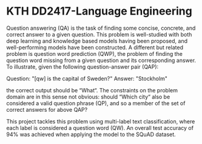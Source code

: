 # KTH DD2417-Language Engineering

Question answering (QA) is the task of finding some concise, concrete, and correct answer
to a given question. This problem is well-studied with both deep learning and knowledge
based models having been proposed, and well-performing models have been constructed.
A different but related problem is question word prediction (QWP), the problem of
finding the question word missing from a given question and its corresponding answer. To
illustrate, given the following question-answer pair (QAP):

Question: "[qw] is the capital of Sweden?"
Answer: "Stockholm"
  
the correct output should be “What“. The constraints on the problem domain are in this sense
not obvious: should “Which city“ also be considered a valid question phrase (QP), and so a
member of the set of correct answers for above QAP?
  
This project tackles this problem using multi-label text classification, where each label is considered a question word (QW). An overall test accuracy of 94% was achieved when applying the model to the SQuAD dataset.
